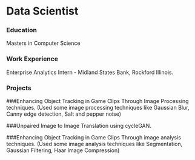 # Data Scientist

### Education
Masters in Computer Science

### Work Experience
Enterprise Analytics Intern - Midland States Bank, Rockford Illinois.

### Projects


###Enhancing Object Tracking in Game Clips Through Image Processing techniques. 
    (Used some image processing techniques like Gaussian Blur, Canny edge detection, Salt and pepper noise)

    
###Unpaired Image to Image Translation using cycleGAN.


###Enhancing Object Tracking in Game Clips Through image analysis techniques.
    (Used some image analysis techniques like Segmentation, Gaussian Filtering, Haar Image Compression)
